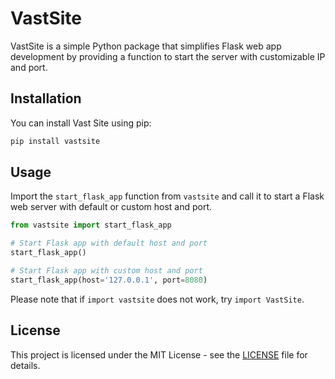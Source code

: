 # VastSite

VastSite is a simple Python package that simplifies Flask web app development by providing a function to start the server with customizable IP and port.

## Installation

You can install Vast Site using pip:

```bash
pip install vastsite
```

## Usage

Import the `start_flask_app` function from `vastsite` and call it to start a Flask web server with default or custom host and port.

```python
from vastsite import start_flask_app

# Start Flask app with default host and port
start_flask_app()

# Start Flask app with custom host and port
start_flask_app(host='127.0.0.1', port=8080)
```

Please note that if `import vastsite` does not work, try `import VastSite`.

## License

This project is licensed under the MIT License - see the [LICENSE](LICENSE) file for details.

